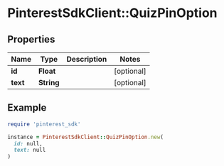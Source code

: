 # PinterestSdkClient::QuizPinOption

## Properties

| Name | Type | Description | Notes |
| ---- | ---- | ----------- | ----- |
| **id** | **Float** |  | [optional] |
| **text** | **String** |  | [optional] |

## Example

```ruby
require 'pinterest_sdk'

instance = PinterestSdkClient::QuizPinOption.new(
  id: null,
  text: null
)
```

